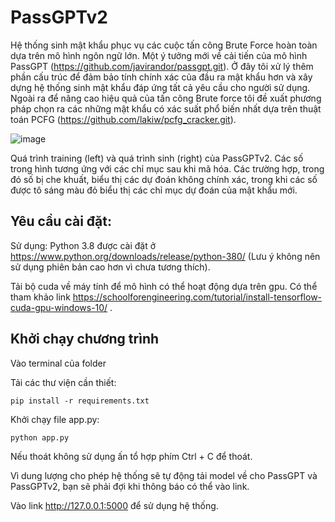 # PassGPTv2
Hệ thống sinh mật khẩu phục vụ các cuộc tấn công Brute Force hoàn toàn dựa trên mô hình ngôn ngữ lớn. Một ý tưởng mới về cải tiến của mô hình PassGPT (https://github.com/javirandor/passgpt.git). Ở đây tôi xử lý thêm phần cấu trúc để đảm bảo tính chính xác của đầu ra mật khẩu hơn và xây dựng hệ thống sinh mật khẩu đáp ứng tất cả yêu cầu cho người sử dụng. Ngoài ra để nâng cao hiệu quả của tấn công Brute force tôi đề xuất phương pháp chọn ra các những mật khẩu có xác suất phổ biến nhất dựa trên thuật toán PCFG (https://github.com/lakiw/pcfg_cracker.git).

![image](https://github.com/user-attachments/assets/078589fe-d9ed-46d1-bc44-4ec9a7d893a8)

Quá trình training (left) và quá trình sinh (right) của PassGPTv2. Các số trong hình tương ứng với các chỉ mục sau khi mã hóa. Các trường hợp, trong đó số bị che khuất, biểu thị các dự đoán không chính xác, trong khi các số được tô sáng màu đỏ biểu thị các chỉ mục dự đoán của mật khẩu mới.
## Yêu cầu cài đặt:

Sử dụng: Python 3.8 được cài đặt ở https://www.python.org/downloads/release/python-380/ (Lưu ý không nên sử dụng phiên bản cao hơn vì chưa tương thích).

Tải bộ cuda về máy tính để mô hình có thể hoạt động dựa trên gpu. Có thể tham khảo link https://schoolforengineering.com/tutorial/install-tensorflow-cuda-gpu-windows-10/ .

## Khởi chạy chương trình
Vào terminal của folder

Tải các thư viện cần thiết:

    pip install -r requirements.txt
  
Khởi chạy file app.py:

    python app.py
  
Nếu thoát không sử dụng ấn tổ hợp phím Ctrl + C để thoát.

Vì dung lượng cho phép hệ thống sẽ tự động tải model về cho PassGPT và PassGPTv2, bạn sẽ phải đợi khi thông báo có thể vào link.

Vào link http://127.0.0.1:5000 để sử dụng hệ thống.

